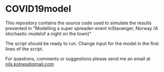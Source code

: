 # COVID19model

This repository contains the source code used to simulate the results presented in "Modelling a super spreader-event inStavanger, Norway (A stochastic modelof a night on the town)"

The script should be ready to run. Change input for the model in the first lines of the script. 

For questions, comments or suggestions please send me an email at nils.kolnes@gmail.com

